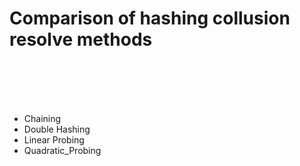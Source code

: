 # Comparison of hashing collusion resolve methods<br><br>
<br><br>
- Chaining<br>
- Double Hashing<br>
- Linear Probing<br>
- Quadratic_Probing<br>
